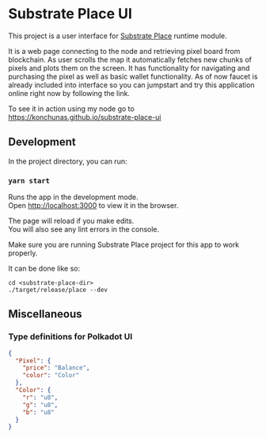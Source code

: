 # Substrate Place UI

This project is a user interface for [Substrate Place](https://github.com/konchunas/substrate-place) runtime module.

It is a web page connecting to the node and retrieving pixel board from blockchain. As user scrolls the map it automatically fetches new chunks of pixels and plots them on the screen. It has functionality for navigating and purchasing the pixel as well as basic wallet functionality. As of now faucet is already included into interface so you can jumpstart and try this application online right now by following the link.

To see it in action using my node go to https://konchunas.github.io/substrate-place-ui

## Development

In the project directory, you can run:

### `yarn start`

Runs the app in the development mode.<br />
Open [http://localhost:3000](http://localhost:3000) to view it in the browser.

The page will reload if you make edits.<br />
You will also see any lint errors in the console.

Make sure you are running Substrate Place project for this app to work properly.

It can be done like so:
```
cd <substrate-place-dir>
./target/release/place --dev
```

## Miscellaneous

### Type definitions for Polkadot UI

```json
{
  "Pixel": {
    "price": "Balance",
    "color": "Color"
  },
  "Color": {
    "r": "u8",
    "g": "u8",
    "b": "u8"
  }
}
```